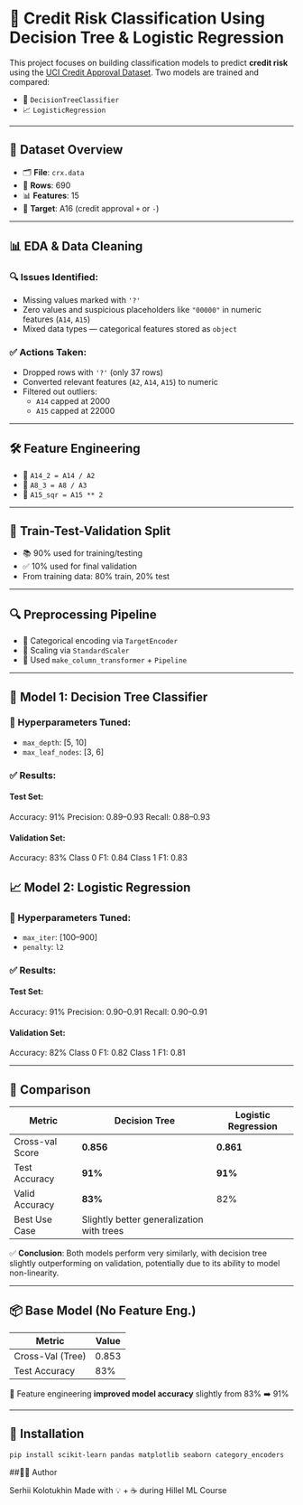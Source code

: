 # 🧠 Credit Risk Classification Using Decision Tree & Logistic Regression

This project focuses on building classification models to predict **credit risk** using the [UCI Credit Approval Dataset](https://archive.ics.uci.edu/ml/datasets/Credit+Approval). Two models are trained and compared:
- 🌳 `DecisionTreeClassifier`
- 📈 `LogisticRegression`

---

## 📂 Dataset Overview

- 🗂 **File**: `crx.data`
- 📏 **Rows**: 690
- 📊 **Features**: 15
- 🎯 **Target**: A16 (credit approval `+` or `-`)

---

## 📊 EDA & Data Cleaning

### 🔍 Issues Identified:
- Missing values marked with `'?'`
- Zero values and suspicious placeholders like `"00000"` in numeric features (`A14`, `A15`)
- Mixed data types — categorical features stored as `object`

### ✅ Actions Taken:
- Dropped rows with `'?'` (only 37 rows)
- Converted relevant features (`A2`, `A14`, `A15`) to numeric
- Filtered out outliers:  
  - `A14` capped at 2000  
  - `A15` capped at 22000

---

## 🛠️ Feature Engineering

- 🧮 `A14_2 = A14 / A2`
- 🧮 `A8_3 = A8 / A3`
- 🧮 `A15_sqr = A15 ** 2`

---

## 🧪 Train-Test-Validation Split

- 📚 90% used for training/testing
- ✅ 10% used for final validation
- From training data: 80% train, 20% test

---

## 🔍 Preprocessing Pipeline

- 🧼 Categorical encoding via `TargetEncoder`
- 🔢 Scaling via `StandardScaler`
- 🔄 Used `make_column_transformer` + `Pipeline`

---

## 🌳 Model 1: Decision Tree Classifier

### 🔧 Hyperparameters Tuned:
- `max_depth`: [5, 10]
- `max_leaf_nodes`: [3, 6]

### ✅ Results:

#### Test Set:
Accuracy: 91% Precision: 0.89–0.93 Recall: 0.88–0.93


#### Validation Set:
Accuracy: 83% Class 0 F1: 0.84 Class 1 F1: 0.83
## 📈 Model 2: Logistic Regression

### 🔧 Hyperparameters Tuned:
- `max_iter`: [100–900]
- `penalty`: `l2`

### ✅ Results:

#### Test Set:

Accuracy: 91% Precision: 0.90–0.91 Recall: 0.90–0.91


#### Validation Set:

Accuracy: 82% Class 0 F1: 0.82 Class 1 F1: 0.81


---

## 🔁 Comparison

| Metric           | Decision Tree | Logistic Regression |
|------------------|----------------|----------------------|
| Cross-val Score  | **0.856**      | **0.861**            |
| Test Accuracy    | **91%**        | **91%**              |
| Valid Accuracy   | **83%**        | 82%                  |
| Best Use Case    | Slightly better generalization with trees |

✅ **Conclusion**: Both models perform very similarly, with decision tree slightly outperforming on validation, potentially due to its ability to model non-linearity.

---

## 📦 Base Model (No Feature Eng.)

| Metric             | Value          |
|--------------------|----------------|
| Cross-Val (Tree)   | 0.853          |
| Test Accuracy      | 83%            |

🔎 Feature engineering **improved model accuracy** slightly from 83% ➡️ 91%

---

## 🚀 Installation

```bash
pip install scikit-learn pandas matplotlib seaborn category_encoders
```

##👨‍🔬 Author

Serhii Kolotukhin
Made with 💡 + ☕ during Hillel ML Course
